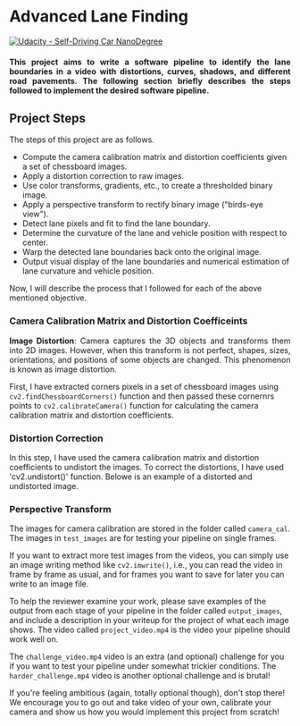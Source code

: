 # Advanced Lane Finding
[![Udacity - Self-Driving Car NanoDegree](https://s3.amazonaws.com/udacity-sdc/github/shield-carnd.svg)](http://www.udacity.com/drive)


#### <div style="text-align: justify">  This project aims to write a software pipeline to identify the lane boundaries in a video with distortions, curves, shadows, and different road pavements. The following section briefly describes the steps followed to implement the desired software pipeline. </div>


## Project Steps

The steps of this project are as follows.

* Compute the camera calibration matrix and distortion coefficients given a set of chessboard images.
* Apply a distortion correction to raw images.
* Use color transforms, gradients, etc., to create a thresholded binary image.
* Apply a perspective transform to rectify binary image ("birds-eye view").
* Detect lane pixels and fit to find the lane boundary.
* Determine the curvature of the lane and vehicle position with respect to center.
* Warp the detected lane boundaries back onto the original image.
* Output visual display of the lane boundaries and numerical estimation of lane curvature and vehicle position.

Now, I will describe the process that I followed for each of the above mentioned objective.

### Camera Calibration Matrix and Distortion Coefficeints

<div style="text-align: justify">  <strong>Image Distortion</strong>: Camera captures the 3D objects and transforms them into 2D images. However, when this transform is not perfect, shapes, sizes, orientations, and positions of some objects are changed. This phenomenon is known as image distortion. </div>
<p></p>

First, I have extracted corners pixels in a set of chessboard images using `cv2.findChessboardCorners()` function and then passed these cornernrs points to `cv2.calibrateCamera()` function for calculating the camera calibration matrix and distortion coefficients. 

### Distortion Correction
In this step, I have used the camera calibration matrix and distortion coefficients to undistort the images. To correct the distortions, I have used 'cv2.undistort()' function. Belowe is an example of a distorted and undistorted image.

### Perspective Transform

The images for camera calibration are stored in the folder called `camera_cal`.  The images in `test_images` are for testing your pipeline on single frames.  


If you want to extract more test images from the videos, you can simply use an image writing method like `cv2.imwrite()`, i.e., you can read the video in frame by frame as usual, and for frames you want to save for later you can write to an image file.  

To help the reviewer examine your work, please save examples of the output from each stage of your pipeline in the folder called `output_images`, and include a description in your writeup for the project of what each image shows.    The video called `project_video.mp4` is the video your pipeline should work well on.  

The `challenge_video.mp4` video is an extra (and optional) challenge for you if you want to test your pipeline under somewhat trickier conditions.  The `harder_challenge.mp4` video is another optional challenge and is brutal!

If you're feeling ambitious (again, totally optional though), don't stop there!  We encourage you to go out and take video of your own, calibrate your camera and show us how you would implement this project from scratch!

